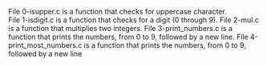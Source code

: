 File 0-isupper.c is a function that checks for uppercase character.  
File 1-isdigit.c is a function that checks for a digit (0 through 9).
File 2-mul.c is a function that multiplies two integers.
File 3-print_numbers.c is a function that prints the numbers, from 0 to 9, followed by a new line.
File 4-print_most_numbers.c is a function that prints the numbers, from 0 to 9, followed by a new line